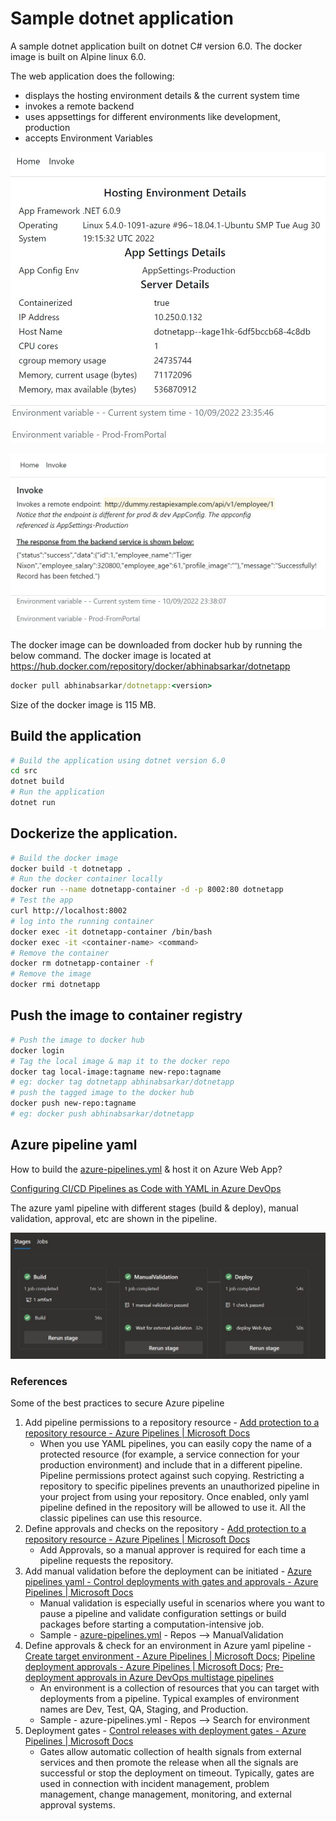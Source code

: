 # Sample dotnet application
A sample dotnet application built on dotnet C# version 6.0. The docker image is built on Alpine linux 6.0. 

The web application does the following:
* displays the hosting environment details & the current system time
* invokes a remote backend
* uses appsettings for different environments like development, production
* accepts Environment Variables

![alt txt](/images/dotnetapp1.jpg)

![alt txt](/images/dotnetapp2.jpg)

The docker image can be downloaded from docker hub by running the below command. The docker image is located at https://hub.docker.com/repository/docker/abhinabsarkar/dotnetapp
```cmd
docker pull abhinabsarkar/dotnetapp:<version>
```
Size of the docker image is 115 MB.

## Build the application
```bash
# Build the application using dotnet version 6.0
cd src
dotnet build
# Run the application
dotnet run
```
## Dockerize the application.
```bash
# Build the docker image
docker build -t dotnetapp .
# Run the docker container locally
docker run --name dotnetapp-container -d -p 8002:80 dotnetapp
# Test the app
curl http://localhost:8002
# log into the running container 
docker exec -it dotnetapp-container /bin/bash
docker exec -it <container-name> <command>
# Remove the container
docker rm dotnetapp-container -f 
# Remove the image
docker rmi dotnetapp
```

## Push the image to container registry
```bash
# Push the image to docker hub
docker login
# Tag the local image & map it to the docker repo
docker tag local-image:tagname new-repo:tagname
# eg: docker tag dotnetapp abhinabsarkar/dotnetapp
# push the tagged image to the docker hub
docker push new-repo:tagname
# eg: docker push abhinabsarkar/dotnetapp
```

## Azure pipeline yaml
How to build the [azure-pipelines.yml](azure-pipelines.yml) & host it on Azure Web App?

[Configuring CI/CD Pipelines as Code with YAML in Azure DevOps](https://azuredevopslabs.com/labs/azuredevops/yaml/)

The azure yaml pipeline with different stages (build & deploy), manual validation, approval, etc are shown in the pipeline.

![alt txt](/images/az-pipeline-yaml-cicd.jpg)

### References
Some of the best practices to secure Azure pipeline

1. Add pipeline permissions to a repository resource - [Add protection to a repository resource - Azure Pipelines | Microsoft Docs](https://docs.microsoft.com/en-us/azure/devops/pipelines/process/repository-resource?view=azure-devops#add-pipeline-permissions-to-a-repository-resource)  
    * When you use YAML pipelines, you can easily copy the name of a protected resource (for example, a service connection for your production environment) and include that in a different pipeline. Pipeline permissions protect against such copying. Restricting a repository to specific pipelines prevents an unauthorized pipeline in your project from using your repository. Once enabled, only yaml pipeline defined in the repository will be allowed to use it. All the classic pipelines can use this resource.
2. Define approvals and checks on the repository - [Add protection to a repository resource - Azure Pipelines | Microsoft Docs](https://docs.microsoft.com/en-us/azure/devops/pipelines/process/repository-resource?view=azure-devops#add-a-repository-resource-check)
    * Add Approvals, so a manual approver is required for each time a pipeline requests the repository.
3. Add manual validation before the deployment can be initiated - [Azure pipelines yaml - Control deployments with gates and approvals - Azure Pipelines | Microsoft Docs](https://docs.microsoft.com/en-us/azure/devops/pipelines/release/deploy-using-approvals?view=azure-devops#set-up-manual-validation)
    * Manual validation is especially useful in scenarios where you want to pause a pipeline and validate configuration settings or build packages before starting a computation-intensive job.
    * Sample - [azure-pipelines.yml](azure-pipelines.yml) - Repos --> ManualValidation
4. Define approvals & check for an environment in Azure yaml pipeline - [Create target environment - Azure Pipelines | Microsoft Docs](https://docs.microsoft.com/en-us/azure/devops/pipelines/process/environments?view=azure-devops); [Pipeline deployment approvals - Azure Pipelines | Microsoft Docs](https://docs.microsoft.com/en-us/azure/devops/pipelines/process/approvals?view=azure-devops&tabs=check-pass); [Pre-deployment approvals in Azure DevOps multistage pipelines](https://gavincampbell.dev/post/azure-devops-predeployment-approval-multistage-pipeline/)
    * An environment is a collection of resources that you can target with deployments from a pipeline. Typical examples of environment names are Dev, Test, QA, Staging, and Production. 
    * Sample - azure-pipelines.yml - Repos --> Search for environment 
5. Deployment gates - [Control releases with deployment gates - Azure Pipelines | Microsoft Docs](https://docs.microsoft.com/en-us/azure/devops/pipelines/release/approvals/gates?view=azure-devops)
    * Gates allow automatic collection of health signals from external services and then promote the release when all the signals are successful or stop the deployment on timeout. Typically, gates are used in connection with incident management, problem management, change management, monitoring, and external approval systems.
